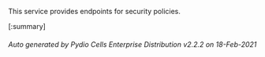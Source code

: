 






This service provides endpoints for security policies.

[:summary]

###### Auto generated by Pydio Cells Enterprise Distribution v2.2.2 on 18-Feb-2021
